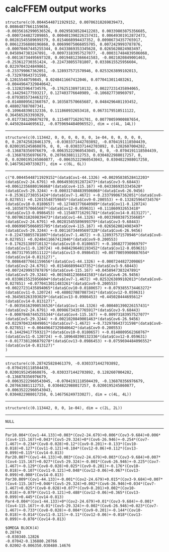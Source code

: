 # calcFFEM output works

    structure(c(0.00445448711929152, 0.00706318269839473, 0.00864877661159656, 
    -0.00356162990536526, 0.00295838528412203, 0.00339803875356685, 
    -0.0007244827209865, 0.000401390226157431, 0.00649301912872473, 
    0.00281545589699379, 0.0154668994437352, 0.00986734357765917, 
    0.00612356880196868, 0.00699075066055705, 0.0072429993787876, 
    -0.00070467445255344, 0.0433869353345628, 0.0265620824983497, 
    0.0458947383247891, -0.00973183957527077, -0.000317484839506068, 
    -0.00116734495697328, 0.00194812366641583, -0.0021020849001463, 
    -0.253612730351424, -0.224738055781807, 0.0338615525956604, 0.0229704324849861, 
    -0.233799067362051, -0.128937571570946, 0.0253263899102013, -0.732978643731598, 
    0.12015548759845, 0.0248411667412046, 0.0770413011483261, -0.00449647329840642, 
    -0.132825964734576, -0.176251389710132, 0.00227231435894065, 
    -0.144294177593217, 0.127403776640989, -0.106827730969797, -0.0793855734463272, 
    -0.0140809562360767, 0.103587570665687, 0.0484296401193452, 0.488027887087341, 
    -0.109648390132336, 0.111860932653418, 0.0673179510511122, 0.364565263393029, 
    -0.0177381206879278, 0.115407716291781, 0.00770059900887654, 
    0.445028444695612, -0.0759694484096552), dim = c(4L, 14L))

---

    structure(c(0.113442, 0, 0, 0, 0, 0, 0, 1e-04, 0, 0, 0, 0, 0, 
    0, 0.287425828461379, -0.0303371442703892, -0.0704191118504439, 
    0.0200195245860876, 0, 0, -0.0303371442703892, 0.1282607004282, 
    -0.136878356976679, -0.00635222960543045, 0, 0, -0.0704191118504439, 
    -0.136878356976679, 0.207663881112753, 0.0304822988017257, 0, 
    0, 0.0200195245860877, -0.00635222960543043, 0.0304822988017258, 
    0.146756249733027), dim = c(6L, 6L))

---

    c("0.00445448711929152*(data$Cov1-44.1326) +0.00295838528412203*(data$Cov2-24.6791) +0.00649301912872473*(data$Cov3-9.68443) +0.00612356880196868*(data$Cov4-115.167) +0.0433869353345628*(data$Cov5-29.3244) +-0.000317484839506068*(data$Cov6-26.9456) +-0.253612730351424*(data$Cov7-1.4672) +-0.233799067362051*(data$Cov8-0.027851) +0.12015548759845*(data$Cov9-0.200553) +-0.132825964734576*(data$Cov10-0.0180657) +0.127403776640989*(data$Cov11-0.120724) +0.103587570665687*(data$Cov12-0.059631) +0.111860932653418*(data$Cov13-0.0986453) +0.115407716291781*(data$Cov14-0.813127)", 
    "0.00706318269839473*(data$Cov1-44.1326) +0.00339803875356685*(data$Cov2-24.6791) +0.00281545589699379*(data$Cov3-9.68443) +0.00699075066055705*(data$Cov4-115.167) +0.0265620824983497*(data$Cov5-29.3244) +-0.00116734495697328*(data$Cov6-26.9456) +-0.224738055781807*(data$Cov7-1.4672) +-0.128937571570946*(data$Cov8-0.027851) +0.0248411667412046*(data$Cov9-0.200553) +-0.176251389710132*(data$Cov10-0.0180657) +-0.106827730969797*(data$Cov11-0.120724) +0.0484296401193452*(data$Cov12-0.059631) +0.0673179510511122*(data$Cov13-0.0986453) +0.00770059900887654*(data$Cov14-0.813127)", 
    "0.00864877661159656*(data$Cov1-44.1326) +-0.0007244827209865*(data$Cov2-24.6791) +0.0154668994437352*(data$Cov3-9.68443) +0.0072429993787876*(data$Cov4-115.167) +0.0458947383247891*(data$Cov5-29.3244) +0.00194812366641583*(data$Cov6-26.9456) +0.0338615525956604*(data$Cov7-1.4672) +0.0253263899102013*(data$Cov8-0.027851) +0.0770413011483261*(data$Cov9-0.200553) +0.00227231435894065*(data$Cov10-0.0180657) +-0.0793855734463272*(data$Cov11-0.120724) +0.488027887087341*(data$Cov12-0.059631) +0.364565263393029*(data$Cov13-0.0986453) +0.445028444695612*(data$Cov14-0.813127)", 
    "-0.00356162990536526*(data$Cov1-44.1326) +0.000401390226157431*(data$Cov2-24.6791) +0.00986734357765917*(data$Cov3-9.68443) +-0.00070467445255344*(data$Cov4-115.167) +-0.00973183957527077*(data$Cov5-29.3244) +-0.0021020849001463*(data$Cov6-26.9456) +0.0229704324849861*(data$Cov7-1.4672) +-0.732978643731598*(data$Cov8-0.027851) +-0.00449647329840642*(data$Cov9-0.200553) +-0.144294177593217*(data$Cov10-0.0180657) +-0.0140809562360767*(data$Cov11-0.120724) +-0.109648390132336*(data$Cov12-0.059631) +-0.0177381206879278*(data$Cov13-0.0986453) +-0.0759694484096552*(data$Cov14-0.813127)"
    )

---

    structure(c(0.287425828461379, -0.0303371442703892, -0.0704191118504439, 
    0.0200195245860876, -0.0303371442703892, 0.1282607004282, -0.136878356976679, 
    -0.00635222960543045, -0.0704191118504439, -0.136878356976679, 
    0.207663881112753, 0.0304822988017257, 0.0200195245860877, -0.00635222960543043, 
    0.0304822988017258, 0.146756249733027), dim = c(4L, 4L))

---

    structure(c(0.113442, 0, 0, 1e-04), dim = c(2L, 2L))

---

    NULL

---

    Par10.004*(Cov1-44.133)+0.003*(Cov2-24.679)+0.006*(Cov3-9.684)+0.006*(Cov4-115.167)+0.043*(Cov5-29.324)+0*(Cov6-26.946)+-0.254*(Cov7-1.467)+-0.234*(Cov8-0.028)+0.12*(Cov9-0.201)+-0.133*(Cov10-0.018)+0.127*(Cov11-0.121)+0.104*(Cov12-0.06)+0.112*(Cov13-0.099)+0.115*(Cov14-0.813)
    Par20.007*(Cov1-44.133)+0.003*(Cov2-24.679)+0.003*(Cov3-9.684)+0.007*(Cov4-115.167)+0.027*(Cov5-29.324)+-0.001*(Cov6-26.946)+-0.225*(Cov7-1.467)+-0.129*(Cov8-0.028)+0.025*(Cov9-0.201)+-0.176*(Cov10-0.018)+-0.107*(Cov11-0.121)+0.048*(Cov12-0.06)+0.067*(Cov13-0.099)+0.008*(Cov14-0.813)
    Par30.009*(Cov1-44.133)+-0.001*(Cov2-24.679)+0.015*(Cov3-9.684)+0.007*(Cov4-115.167)+0.046*(Cov5-29.324)+0.002*(Cov6-26.946)+0.034*(Cov7-1.467)+0.025*(Cov8-0.028)+0.077*(Cov9-0.201)+0.002*(Cov10-0.018)+-0.079*(Cov11-0.121)+0.488*(Cov12-0.06)+0.365*(Cov13-0.099)+0.445*(Cov14-0.813)
    Par4-0.004*(Cov1-44.133)+0*(Cov2-24.679)+0.01*(Cov3-9.684)+-0.001*(Cov4-115.167)+-0.01*(Cov5-29.324)+-0.002*(Cov6-26.946)+0.023*(Cov7-1.467)+-0.733*(Cov8-0.028)+-0.004*(Cov9-0.201)+-0.144*(Cov10-0.018)+-0.014*(Cov11-0.121)+-0.11*(Cov12-0.06)+-0.018*(Cov13-0.099)+-0.076*(Cov14-0.813)
    
    $OMEGA BLOCK(4) 
    0.28743
    -0.030340.12826
    -0.07042-0.136880.20766
    0.02002-0.006350.030480.14676

